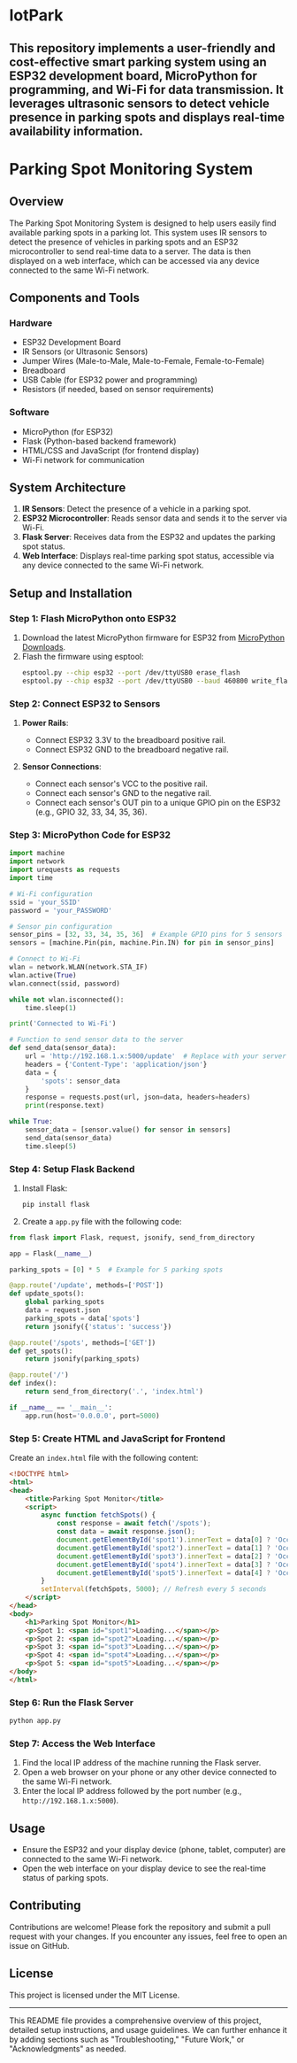 # IotPark
This repository implements a user-friendly and cost-effective smart parking system using an ESP32 development board, MicroPython for programming, and Wi-Fi for data transmission. It leverages ultrasonic sensors to detect vehicle presence in parking spots and displays real-time availability information.
---

# Parking Spot Monitoring System

## Overview

The Parking Spot Monitoring System is designed to help users easily find available parking spots in a parking lot. This system uses IR sensors to detect the presence of vehicles in parking spots and an ESP32 microcontroller to send real-time data to a server. The data is then displayed on a web interface, which can be accessed via any device connected to the same Wi-Fi network.

## Components and Tools

### Hardware
- ESP32 Development Board
- IR Sensors (or Ultrasonic Sensors)
- Jumper Wires (Male-to-Male, Male-to-Female, Female-to-Female)
- Breadboard
- USB Cable (for ESP32 power and programming)
- Resistors (if needed, based on sensor requirements)

### Software
- MicroPython (for ESP32)
- Flask (Python-based backend framework)
- HTML/CSS and JavaScript (for frontend display)
- Wi-Fi network for communication

## System Architecture

1. **IR Sensors**: Detect the presence of a vehicle in a parking spot.
2. **ESP32 Microcontroller**: Reads sensor data and sends it to the server via Wi-Fi.
3. **Flask Server**: Receives data from the ESP32 and updates the parking spot status.
4. **Web Interface**: Displays real-time parking spot status, accessible via any device connected to the same Wi-Fi network.

## Setup and Installation

### Step 1: Flash MicroPython onto ESP32

1. Download the latest MicroPython firmware for ESP32 from [MicroPython Downloads](https://micropython.org/download/esp32/).
2. Flash the firmware using esptool:
   ```bash
   esptool.py --chip esp32 --port /dev/ttyUSB0 erase_flash
   esptool.py --chip esp32 --port /dev/ttyUSB0 --baud 460800 write_flash -z 0x1000 esp32-20210902-v1.17.bin
   ```

### Step 2: Connect ESP32 to Sensors

1. **Power Rails**:
   - Connect ESP32 3.3V to the breadboard positive rail.
   - Connect ESP32 GND to the breadboard negative rail.

2. **Sensor Connections**:
   - Connect each sensor's VCC to the positive rail.
   - Connect each sensor's GND to the negative rail.
   - Connect each sensor's OUT pin to a unique GPIO pin on the ESP32 (e.g., GPIO 32, 33, 34, 35, 36).

### Step 3: MicroPython Code for ESP32

```python
import machine
import network
import urequests as requests
import time

# Wi-Fi configuration
ssid = 'your_SSID'
password = 'your_PASSWORD'

# Sensor pin configuration
sensor_pins = [32, 33, 34, 35, 36]  # Example GPIO pins for 5 sensors
sensors = [machine.Pin(pin, machine.Pin.IN) for pin in sensor_pins]

# Connect to Wi-Fi
wlan = network.WLAN(network.STA_IF)
wlan.active(True)
wlan.connect(ssid, password)

while not wlan.isconnected():
    time.sleep(1)

print('Connected to Wi-Fi')

# Function to send sensor data to the server
def send_data(sensor_data):
    url = 'http://192.168.1.x:5000/update'  # Replace with your server IP address
    headers = {'Content-Type': 'application/json'}
    data = {
        'spots': sensor_data
    }
    response = requests.post(url, json=data, headers=headers)
    print(response.text)

while True:
    sensor_data = [sensor.value() for sensor in sensors]
    send_data(sensor_data)
    time.sleep(5)
```

### Step 4: Setup Flask Backend

1. Install Flask:
   ```bash
   pip install flask
   ```

2. Create a `app.py` file with the following code:

```python
from flask import Flask, request, jsonify, send_from_directory

app = Flask(__name__)

parking_spots = [0] * 5  # Example for 5 parking spots

@app.route('/update', methods=['POST'])
def update_spots():
    global parking_spots
    data = request.json
    parking_spots = data['spots']
    return jsonify({'status': 'success'})

@app.route('/spots', methods=['GET'])
def get_spots():
    return jsonify(parking_spots)

@app.route('/')
def index():
    return send_from_directory('.', 'index.html')

if __name__ == '__main__':
    app.run(host='0.0.0.0', port=5000)
```

### Step 5: Create HTML and JavaScript for Frontend

Create an `index.html` file with the following content:

```html
<!DOCTYPE html>
<html>
<head>
    <title>Parking Spot Monitor</title>
    <script>
        async function fetchSpots() {
            const response = await fetch('/spots');
            const data = await response.json();
            document.getElementById('spot1').innerText = data[0] ? 'Occupied' : 'Available';
            document.getElementById('spot2').innerText = data[1] ? 'Occupied' : 'Available';
            document.getElementById('spot3').innerText = data[2] ? 'Occupied' : 'Available';
            document.getElementById('spot4').innerText = data[3] ? 'Occupied' : 'Available';
            document.getElementById('spot5').innerText = data[4] ? 'Occupied' : 'Available';
        }
        setInterval(fetchSpots, 5000); // Refresh every 5 seconds
    </script>
</head>
<body>
    <h1>Parking Spot Monitor</h1>
    <p>Spot 1: <span id="spot1">Loading...</span></p>
    <p>Spot 2: <span id="spot2">Loading...</span></p>
    <p>Spot 3: <span id="spot3">Loading...</span></p>
    <p>Spot 4: <span id="spot4">Loading...</span></p>
    <p>Spot 5: <span id="spot5">Loading...</span></p>
</body>
</html>
```

### Step 6: Run the Flask Server

```bash
python app.py
```

### Step 7: Access the Web Interface

1. Find the local IP address of the machine running the Flask server.
2. Open a web browser on your phone or any other device connected to the same Wi-Fi network.
3. Enter the local IP address followed by the port number (e.g., `http://192.168.1.x:5000`).

## Usage

- Ensure the ESP32 and your display device (phone, tablet, computer) are connected to the same Wi-Fi network.
- Open the web interface on your display device to see the real-time status of parking spots.

## Contributing

Contributions are welcome! Please fork the repository and submit a pull request with your changes. If you encounter any issues, feel free to open an issue on GitHub.

## License

This project is licensed under the MIT License.

---

This README file provides a comprehensive overview of this project, detailed setup instructions, and usage guidelines. We can further enhance it by adding sections such as "Troubleshooting," "Future Work," or "Acknowledgments" as needed.
